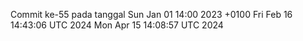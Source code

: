 Commit ke-55 pada tanggal Sun Jan 01 14:00 2023 +0100
Fri Feb 16 14:43:06 UTC 2024
Mon Apr 15 14:08:57 UTC 2024
